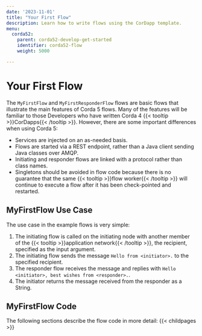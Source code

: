 ```yaml
---
date: '2023-11-01'
title: "Your First Flow"
description: Learn how to write flows using the CorDapp template.
menu:
  corda52:
    parent: corda52-develop-get-started
    identifier: corda52-flow
    weight: 5000

---
```

# Your First Flow

The `MyFirstFlow` and `MyFirstResponderFlow` flows are basic flows that illustrate the main features of Corda 5 flows.
Many of the features will be familiar to those Developers who have written Corda 4 {{< tooltip >}}CorDapps{{< /tooltip >}}. However, there are some important differences when using Corda 5:

* Services are injected on an as-needed basis.
* Flows are started via a REST endpoint, rather than a Java client sending Java classes over AMQP.
* Initiating and responder flows are linked with a protocol rather than class names.
* Singletons should be avoided in flow code because there is no guarantee that the same {{< tooltip >}}flow worker{{< /tooltip >}} will continue to execute a flow after it has been check-pointed and restarted.

## MyFirstFlow Use Case

The use case in the example flows is very simple:

1. The initiating flow is called on the initiating node with another member of the {{< tooltip >}}application network{{< /tooltip >}}, the recipient, specified as the input argument.
2. The initiating flow sends the message `Hello from <initiator>.` to the specified recipient.
3. The responder flow receives the message and replies with `Hello <initiator>, best wishes from <responder>.`.
4. The initiator returns the message received from the responder as a String.

## MyFirstFlow Code

The following sections describe the flow code in more detail:
{{< childpages >}}
